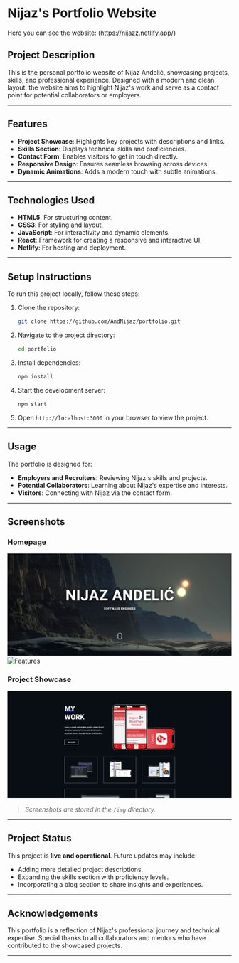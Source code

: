 # Nijaz's Portfolio Website

Here you can see the website: (https://nijazz.netlify.app/)



## Project Description
This is the personal portfolio website of Nijaz Andelić, showcasing projects, skills, and professional experience. Designed with a modern and clean layout, the website aims to highlight Nijaz's work and serve as a contact point for potential collaborators or employers.

---

## Features
- **Project Showcase**: Highlights key projects with descriptions and links.
- **Skills Section**: Displays technical skills and proficiencies.
- **Contact Form**: Enables visitors to get in touch directly.
- **Responsive Design**: Ensures seamless browsing across devices.
- **Dynamic Animations**: Adds a modern touch with subtle animations.

---

## Technologies Used
- **HTML5**: For structuring content.
- **CSS3**: For styling and layout.
- **JavaScript**: For interactivity and dynamic elements.
- **React**: Framework for creating a responsive and interactive UI.
- **Netlify**: For hosting and deployment.

---

## Setup Instructions
To run this project locally, follow these steps:

1. Clone the repository:

   ```bash
   git clone https://github.com/AndNijaz/portfolio.git
   ```

2. Navigate to the project directory:

   ```bash
   cd portfolio
   ```

3. Install dependencies:

   ```bash
   npm install
   ```

4. Start the development server:

   ```bash
   npm start
   ```

5. Open `http://localhost:3000` in your browser to view the project.

---

## Usage
The portfolio is designed for:
- **Employers and Recruiters**: Reviewing Nijaz's skills and projects.
- **Potential Collaborators**: Learning about Nijaz's expertise and interests.
- **Visitors**: Connecting with Nijaz via the contact form.

---

## Screenshots

### Homepage
![Homepage](img/homepage.png)
![Features](img/features.png)

### Project Showcase
![Project Showcase](img/project-showcase.png)

> *Screenshots are stored in the `/img` directory.*

---

## Project Status
This project is **live and operational**. Future updates may include:
- Adding more detailed project descriptions.
- Expanding the skills section with proficiency levels.
- Incorporating a blog section to share insights and experiences.

---

## Acknowledgements
This portfolio is a reflection of Nijaz's professional journey and technical expertise. Special thanks to all collaborators and mentors who have contributed to the showcased projects.

---

